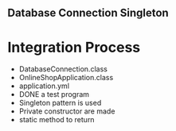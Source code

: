 ## Database Connection Singleton
# Integration Process
* DatabaseConnection.class
* OnlineShopApplication.class
* application.yml
* DONE a test program
* Singleton pattern is used
* Private constructor are made
* static method to return
